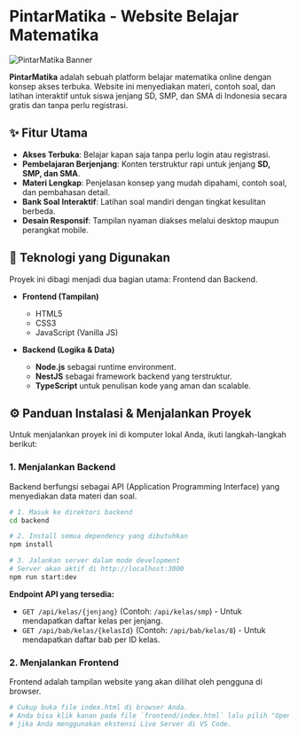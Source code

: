 # PintarMatika - Website Belajar Matematika

![PintarMatika Banner](https://via.placeholder.com/1200x630/2a7de1/ffffff?text=PintarMatika)

**PintarMatika** adalah sebuah platform belajar matematika online dengan konsep akses terbuka. Website ini menyediakan materi, contoh soal, dan latihan interaktif untuk siswa jenjang SD, SMP, dan SMA di Indonesia secara gratis dan tanpa perlu registrasi.

## ✨ Fitur Utama

* **Akses Terbuka**: Belajar kapan saja tanpa perlu login atau registrasi.
* **Pembelajaran Berjenjang**: Konten terstruktur rapi untuk jenjang **SD, SMP, dan SMA**.
* **Materi Lengkap**: Penjelasan konsep yang mudah dipahami, contoh soal, dan pembahasan detail.
* **Bank Soal Interaktif**: Latihan soal mandiri dengan tingkat kesulitan berbeda.
* **Desain Responsif**: Tampilan nyaman diakses melalui desktop maupun perangkat mobile.

## 🚀 Teknologi yang Digunakan

Proyek ini dibagi menjadi dua bagian utama: Frontend dan Backend.

* **Frontend (Tampilan)**
    * HTML5
    * CSS3
    * JavaScript (Vanilla JS)

* **Backend (Logika & Data)**
    * **Node.js** sebagai runtime environment.
    * **NestJS** sebagai framework backend yang terstruktur.
    * **TypeScript** untuk penulisan kode yang aman dan scalable.

## ⚙️ Panduan Instalasi & Menjalankan Proyek

Untuk menjalankan proyek ini di komputer lokal Anda, ikuti langkah-langkah berikut:

### 1. Menjalankan Backend

Backend berfungsi sebagai API (Application Programming Interface) yang menyediakan data materi dan soal.

```bash
# 1. Masuk ke direktori backend
cd backend

# 2. Install semua dependency yang dibutuhkan
npm install

# 3. Jalankan server dalam mode development
# Server akan aktif di http://localhost:3000
npm run start:dev
```

**Endpoint API yang tersedia:**
* `GET /api/kelas/{jenjang}` (Contoh: `/api/kelas/smp`) - Untuk mendapatkan daftar kelas per jenjang.
* `GET /api/bab/kelas/{kelasId}` (Contoh: `/api/bab/kelas/8`) - Untuk mendapatkan daftar bab per ID kelas.

### 2. Menjalankan Frontend

Frontend adalah tampilan website yang akan dilihat oleh pengguna di browser.

```bash
# Cukup buka file index.html di browser Anda.
# Anda bisa klik kanan pada file `frontend/index.html` lalu pilih "Open with Live Server"
# jika Anda menggunakan ekstensi Live Server di VS Code.
```